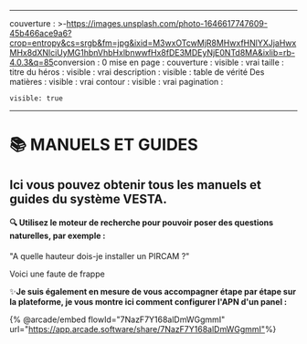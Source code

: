 * * *

couverture : >-<https://images.unsplash.com/photo-1646617747609-45b466ace9a6?crop=entropy&cs=srgb&fm=jpg&ixid=M3wxOTcwMjR8MHwxfHNlYXJjaHwxMHx8dXNlciUyMG1hbnVhbHxlbnwwfHx8fDE3MDEyNjE0NTd8MA&ixlib=rb-4.0.3&q=85>conversion : 0
mise en page : couverture : visible : vrai taille : titre du héros : visible : vrai description : visible : table de vérité Des matières : visible : vrai contour : visible : vrai pagination :

    visible: true

* * *

# 📚 MANUELS ET GUIDES

## Ici vous pouvez obtenir tous les manuels et guides du système VESTA.

#### 🔍 Utilisez le moteur de recherche pour pouvoir poser des questions naturelles, par exemple :

"A quelle hauteur dois-je installer un PIRCAM ?"

Voici une faute de frappe

✨**Je suis également en mesure de vous accompagner étape par étape sur la plateforme, je vous montre ici comment configurer l'APN d'un panel :**

{% @arcade/embed flowId="7NazF7Y168alDmWGgmmI" url="<https://app.arcade.software/share/7NazF7Y168alDmWGgmmI">%}
